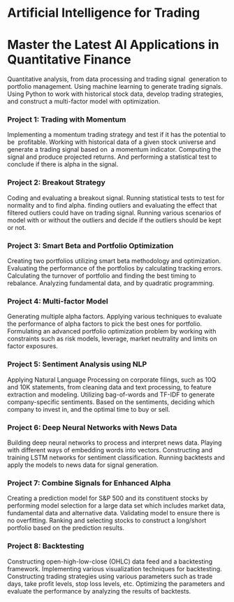 # Artificial Intelligence for Trading 
# Master the Latest AI Applications in Quantitative Finance 
 Quantitative analysis, from data processing and trading signal  generation to portfolio management. Using machine learning to generate trading signals.
 Using Python to work with historical stock data, develop trading strategies, and construct a multi-factor model with optimization.
 ### Project 1: Trading with Momentum  
 Implementing a momentum trading strategy and test if it has the potential to be  profitable.
 Working with historical data of a given stock universe and generate a trading signal based on  a momentum indicator.
Computing the signal and produce projected returns. And performing a statistical test to conclude if there is alpha in the signal. 
### Project 2: Breakout Strategy
Coding and evaluating a breakout signal. Running statistical tests to test for normality and to find alpha. 
finding outliers and evaluating the effect that filtered outliers could have on trading signal. 
Running various scenarios of model with or without the outliers and decide if the outliers should be kept or not.  
### Project 3: Smart Beta and Portfolio Optimization
Creating two portfolios utilizing smart beta methodology and optimization.  
Evaluating the performance of the portfolios by calculating tracking errors. 
Calculating the turnover of portfolio and finding the best timing to rebalance. 
Analyzing fundamental data, and by quadratic programming.
### Project 4: Multi-factor Model 
Generating multiple alpha factors. 
Applying various techniques to evaluate the performance of alpha factors to pick the best ones for portfolio.
Formulating an advanced portfolio optimization problem by working with constraints such as risk models, leverage,
market neutrality and limits on factor exposures.  
### Project 5: Sentiment Analysis using NLP
Applying Natural Language Processing on corporate filings, such as 10Q and 10K statements, from cleaning data and text processing, 
to feature extraction and modeling. 
Utilizing bag-of-words and TF-IDF to generate company-specific sentiments. 
Based on the sentiments, deciding which company to invest in, and the optimal time to buy or sell.  
### Project 6: Deep Neural Networks with News Data
Building deep neural networks to process and interpret news data.
Playing with different ways of embedding words into vectors. Constructing and training LSTM networks for sentiment classification.
Running backtests and apply the models to news data for signal generation.  
### Project 7: Combine Signals for Enhanced Alpha
Creating a prediction model for S&P 500 and its constituent stocks by performing model selection for a large data set which includes
market data, fundamental data and alternative data. 
Validating model to ensure there is no overfitting.
Ranking and selecting stocks to construct a long/short portfolio based on the prediction results.  
### Project 8: Backtesting 
Constructing open-high-low-close (OHLC) data feed and a backtesting framework.
Implementing various visualization techniques for backtesting. 
Constructing trading strategies using various parameters such as trade days, take profit levels, stop loss levels, etc.
Optimizing the parameters and evaluate the performance by analyzing the results of backtests. 
